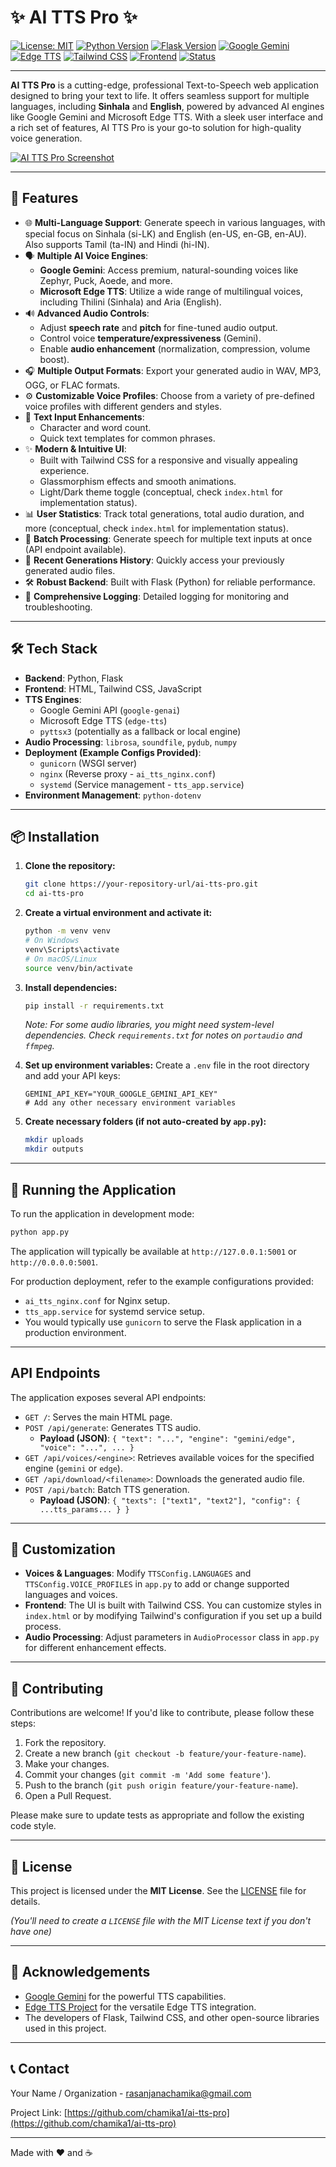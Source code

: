 # ✨ AI TTS Pro ✨

[![License: MIT](https://img.shields.io/badge/License-MIT-yellow.svg)](https://opensource.org/licenses/MIT)
[![Python Version](https://img.shields.io/badge/python-3.7%2B-blue.svg)](https://www.python.org/downloads/)
[![Flask Version](https://img.shields.io/badge/flask-2.3.3-green.svg)](https://flask.palletsprojects.com/)
[![Google Gemini](https://img.shields.io/badge/AI-Google%20Gemini-orange.svg)](https://ai.google.dev/)
[![Edge TTS](https://img.shields.io/badge/AI-Edge%20TTS-blueviolet.svg)](https://github.com/rany2/edge-tts)
[![Tailwind CSS](https://img.shields.io/badge/css-Tailwind%20CSS-38B2AC?logo=tailwind-css&logoColor=white)](https://tailwindcss.com/)
[![Frontend](https://img.shields.io/badge/frontend-HTML%2FCSS%2FJS-red.svg)](./index.html)
[![Status](https://img.shields.io/badge/status-active-success.svg)]()

---

**AI TTS Pro** is a cutting-edge, professional Text-to-Speech web application designed to bring your text to life. It offers seamless support for multiple languages, including **Sinhala** and **English**, powered by advanced AI engines like Google Gemini and Microsoft Edge TTS. With a sleek user interface and a rich set of features, AI TTS Pro is your go-to solution for high-quality voice generation.

[![AI TTS Pro Screenshot](https://i.ibb.co/d44pHrpV/Screenshot-2025-06-07-203730.png)](https://i.ibb.co/d44pHrpV/Screenshot-2025-06-07-203730.png)


---

## 🚀 Features

*   🌐 **Multi-Language Support**: Generate speech in various languages, with special focus on Sinhala (si-LK) and English (en-US, en-GB, en-AU). Also supports Tamil (ta-IN) and Hindi (hi-IN).
*   🗣️ **Multiple AI Voice Engines**:
    *   **Google Gemini**: Access premium, natural-sounding voices like Zephyr, Puck, Aoede, and more.
    *   **Microsoft Edge TTS**: Utilize a wide range of multilingual voices, including Thilini (Sinhala) and Aria (English).
*   🔊 **Advanced Audio Controls**:
    *   Adjust **speech rate** and **pitch** for fine-tuned audio output.
    *   Control voice **temperature/expressiveness** (Gemini).
    *   Enable **audio enhancement** (normalization, compression, volume boost).
*   🎧 **Multiple Output Formats**: Export your generated audio in WAV, MP3, OGG, or FLAC formats.
*   ⚙️ **Customizable Voice Profiles**: Choose from a variety of pre-defined voice profiles with different genders and styles.
*   📝 **Text Input Enhancements**:
    *   Character and word count.
    *   Quick text templates for common phrases.
*   ✨ **Modern & Intuitive UI**:
    *   Built with Tailwind CSS for a responsive and visually appealing experience.
    *   Glassmorphism effects and smooth animations.
    *   Light/Dark theme toggle (conceptual, check `index.html` for implementation status).
*   📊 **User Statistics**: Track total generations, total audio duration, and more (conceptual, check `index.html` for implementation status).
*   🔄 **Batch Processing**: Generate speech for multiple text inputs at once (API endpoint available).
*   💾 **Recent Generations History**: Quickly access your previously generated audio files.
*   🛠️ **Robust Backend**: Built with Flask (Python) for reliable performance.
*   📄 **Comprehensive Logging**: Detailed logging for monitoring and troubleshooting.

---

## 🛠️ Tech Stack

*   **Backend**: Python, Flask
*   **Frontend**: HTML, Tailwind CSS, JavaScript
*   **TTS Engines**:
    *   Google Gemini API (`google-genai`)
    *   Microsoft Edge TTS (`edge-tts`)
    *   `pyttsx3` (potentially as a fallback or local engine)
*   **Audio Processing**: `librosa`, `soundfile`, `pydub`, `numpy`
*   **Deployment (Example Configs Provided)**:
    *   `gunicorn` (WSGI server)
    *   `nginx` (Reverse proxy - `ai_tts_nginx.conf`)
    *   `systemd` (Service management - `tts_app.service`)
*   **Environment Management**: `python-dotenv`

---

## 📦 Installation

1.  **Clone the repository:**
    ```bash
    git clone https://your-repository-url/ai-tts-pro.git
    cd ai-tts-pro
    ```

2.  **Create a virtual environment and activate it:**
    ```bash
    python -m venv venv
    # On Windows
    venv\Scripts\activate
    # On macOS/Linux
    source venv/bin/activate
    ```

3.  **Install dependencies:**
    ```bash
    pip install -r requirements.txt
    ```
    *Note: For some audio libraries, you might need system-level dependencies. Check `requirements.txt` for notes on `portaudio` and `ffmpeg`.*

4.  **Set up environment variables:**
    Create a `.env` file in the root directory and add your API keys:
    ```env
    GEMINI_API_KEY="YOUR_GOOGLE_GEMINI_API_KEY"
    # Add any other necessary environment variables
    ```

5.  **Create necessary folders (if not auto-created by `app.py`):**
    ```bash
    mkdir uploads
    mkdir outputs
    ```

---

## 🚀 Running the Application

To run the application in development mode:

```bash
python app.py
```

The application will typically be available at `http://127.0.0.1:5001` or `http://0.0.0.0:5001`.

For production deployment, refer to the example configurations provided:
*   `ai_tts_nginx.conf` for Nginx setup.
*   `tts_app.service` for systemd service setup.
*   You would typically use `gunicorn` to serve the Flask application in a production environment.

---

## API Endpoints

The application exposes several API endpoints:

*   `GET /`: Serves the main HTML page.
*   `POST /api/generate`: Generates TTS audio.
    *   **Payload (JSON)**: `{ "text": "...", "engine": "gemini/edge", "voice": "...", ... }`
*   `GET /api/voices/<engine>`: Retrieves available voices for the specified engine (`gemini` or `edge`).
*   `GET /api/download/<filename>`: Downloads the generated audio file.
*   `POST /api/batch`: Batch TTS generation.
    *   **Payload (JSON)**: `{ "texts": ["text1", "text2"], "config": { ...tts_params... } }`

---

## 🎨 Customization

*   **Voices & Languages**: Modify `TTSConfig.LANGUAGES` and `TTSConfig.VOICE_PROFILES` in `app.py` to add or change supported languages and voices.
*   **Frontend**: The UI is built with Tailwind CSS. You can customize styles in `index.html` or by modifying Tailwind's configuration if you set up a build process.
*   **Audio Processing**: Adjust parameters in `AudioProcessor` class in `app.py` for different enhancement effects.

---

## 🤝 Contributing

Contributions are welcome! If you'd like to contribute, please follow these steps:

1.  Fork the repository.
2.  Create a new branch (`git checkout -b feature/your-feature-name`).
3.  Make your changes.
4.  Commit your changes (`git commit -m 'Add some feature'`).
5.  Push to the branch (`git push origin feature/your-feature-name`).
6.  Open a Pull Request.

Please make sure to update tests as appropriate and follow the existing code style.

---

## 📜 License

This project is licensed under the **MIT License**. See the [LICENSE](LICENSE) file for details.

*(You'll need to create a `LICENSE` file with the MIT License text if you don't have one)*

---

## 🙏 Acknowledgements

*   [Google Gemini](https://ai.google.dev/) for the powerful TTS capabilities.
*   [Edge TTS Project](https://github.com/rany2/edge-tts) for the versatile Edge TTS integration.
*   The developers of Flask, Tailwind CSS, and other open-source libraries used in this project.

---

## 📞 Contact

Your Name / Organization - rasanjanachamika@gmail.com

Project Link: [https://github.com/chamika1/ai-tts-pro](https://github.com/chamika1/ai-tts-pro) 

---

Made with ❤️ and ☕
